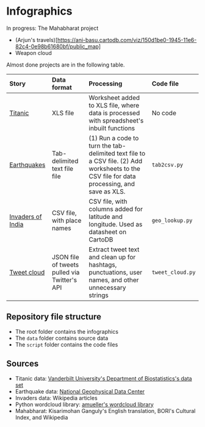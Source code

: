 # Infographics

In progress: The Mahabharat project
-    (Arjun's travels)[https://ani-basu.cartodb.com/viz/150d1be0-1945-11e6-82c4-0e98b61680bf/public_map]
-    Weapon cloud

Almost done projects are in the following table.

|  Story| Data format | Processing | Code file | 
|:-------- |:--------| :-----|:----|
|[Titanic](titanic.png)  | XLS file | Worksheet added to XLS file, where data is processed with spreadsheet's inbuilt functions | No code |
| [Earthquakes](earthquakes.png)| Tab-delimited text file file|(1) Run a code to turn the tab-delimited text file to a CSV file. (2) Add worksheets to the CSV file for data processing, and save as XLS. | `tab2csv.py`|
| [Invaders of India](https://ani-basu.cartodb.com/viz/e74ef19c-15e8-11e6-bc8b-0e3a376473ab/public_map)|CSV file, with place names | CSV file, with columns added for latitude and longitude. Used as datasheet on CartoDB| `geo_lookup.py` | 
| [Tweet cloud](tweet_cloud.png)|JSON file of tweets pulled via Twitter's API | Extract tweet text and clean up for hashtags, punctuations, user names, and other unnecessary strings  |`tweet_cloud.py` | 


## Repository file structure

-    The root folder contains the infographics
-    The `data` folder contains source data
-    The `script` folder contains the code files

## Sources

-    Titanic data: [Vanderbilt University's Department of Biostatistics's data set](http://biostat.mc.vanderbilt.edu/wiki/Main/DataSets)
-    Earthquake data: [National Geophysical Data Center](www.ngdc.noaa.gov/hazard/earthqk.shtml)
-    Invaders data: Wikipedia articles
-    Python wordcloud library: [amueller's wordcloud library](https://github.com/amueller/word_cloud)
-    Mahabharat: Kisarimohan Ganguly's English translation, BORI's Cultural Index, and Wikipedia

